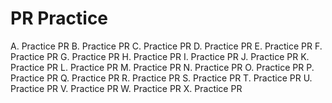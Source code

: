 # PR Practice
A. Practice PR
B. Practice PR
C. Practice PR
D. Practice PR
E. Practice PR
F. Practice PR
G. Practice PR
H. Practice PR
I. Practice PR
J. Practice PR
K. Practice PR
L. Practice PR
M. Practice PR
N. Practice PR
O. Practice PR
P. Practice PR
Q. Practice PR
R. Practice PR
S. Practice PR
T. Practice PR
U. Practice PR
V. Practice PR
W. Practice PR
X. Practice PR
